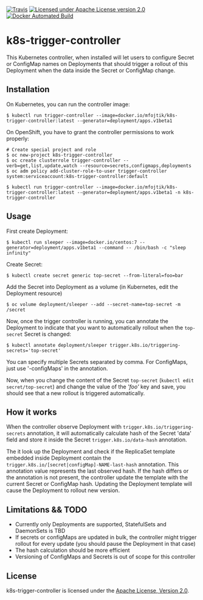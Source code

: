 [![Travis](https://travis-ci.org/mfojtik/k8s-trigger-controller.svg?branch=master)](https://travis-ci.org/mfojtik/k8s-trigger-controller)
[![Licensed under Apache License version 2.0](https://img.shields.io/github/license/openshift/origin.svg?maxAge=2592000)](https://www.apache.org/licenses/LICENSE-2.0)
[![Docker Automated Build](https://img.shields.io/docker/build/mfojtik/k8s-trigger-controller.svg)](https://hub.docker.com/r/mfojtik/k8s-trigger-controller/)
# k8s-trigger-controller

This Kubernetes controller, when installed will let users to configure Secret or ConfigMap
names on Deployments that should trigger a rollout of this Deployment when the data inside
the Secret or ConfigMap change.

## Installation

On Kubernetes, you can run the controller image:

```
$ kubectl run trigger-controller --image=docker.io/mfojtik/k8s-trigger-controller:latest --generator=deployment/apps.v1beta1
```

On OpenShift, you have to grant the controller permissions to work properly:

```
# Create special project and role
$ oc new-project k8s-trigger-controller
$ oc create clusterrole trigger-controller --verb=get,list,update,watch --resource=secrets,configmaps,deployments
$ oc adm policy add-cluster-role-to-user trigger-controller system:serviceaccount:k8s-trigger-controller:default

$ kubectl run trigger-controller --image=docker.io/mfojtik/k8s-trigger-controller:latest --generator=deployment/apps.v1beta1 -n k8s-trigger-controller
```

## Usage

First create Deployment:
```
$ kubectl run sleeper --image=docker.io/centos:7 --generator=deployment/apps.v1beta1 --command -- /bin/bash -c "sleep infinity"
```

Create Secret:
```
$ kubectl create secret generic top-secret --from-literal=foo=bar
```

Add the Secret into Deployment as a volume (in Kubernetes, edit the Deployment resource)
```
$ oc volume deployment/sleeper --add --secret-name=top-secret -m /secret
```

Now, once the trigger controller is running, you can annotate the Deployment to indicate that
you want to automatically rollout when the `top-secret` Secret is changed:

```
$ kubectl annotate deployment/sleeper trigger.k8s.io/triggering-secrets='top-secret'
```

You can specify multiple Secrets separated by comma. For ConfigMaps, just use '-configMaps' in the annotation.

Now, when you change the content of the Secret `top-secret` (`kubectl edit secret/top-secret`) and change
the value of the *'foo'* key and save, you should see that a new rollout is triggered automatically.

## How it works

When the controller observe Deployment with `trigger.k8s.io/triggering-secrets` annotation, it will automatically
calculate hash of the Secret 'data' field and store it inside the Secret `trigger.k8s.io/data-hash` annotation.

The it look up the Deployment and check if the ReplicaSet template embedded inside Deployment contain
the `trigger.k8s.io/[secret|configMap]-NAME-last-hash` annotation. This annotation value represents the last
observed hash. If the hash differs or the annotation is not present, the controller update the template
with the current Secret or ConfigMap hash. Updating the Deployment template will cause the Deployment to
rollout new version.

## Limitations && TODO

* Currently only Deployments are supported, StatefulSets and DaemonSets is TBD
* If secrets or configMaps are updated in bulk, the controller might trigger rollout for every update (you should pause the Deployment in that case)
* The hash calculation should be more efficient
* Versioning of ConfigMaps and Secrets is out of scope for this controller

## License

 k8s-trigger-controller is licensed under the [Apache License, Version 2.0](http://www.apache.org/licenses/).